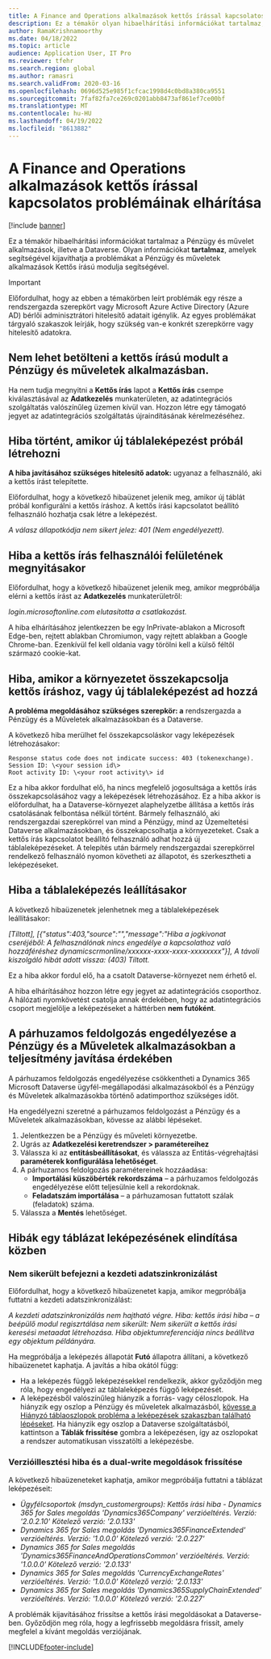 ```yaml
---
title: A Finance and Operations alkalmazások kettős írással kapcsolatos problémáinak elhárítása
description: Ez a témakör olyan hibaelhárítási információkat tartalmaz, amelyek segítséget nyújtnak a Pénzügy és műveletek alkalmazások Kettős írású modulja hibáinak megoldásához.
author: RamaKrishnamoorthy
ms.date: 04/18/2022
ms.topic: article
audience: Application User, IT Pro
ms.reviewer: tfehr
ms.search.region: global
ms.author: ramasri
ms.search.validFrom: 2020-03-16
ms.openlocfilehash: 0696d525e985f1cfcac1998d4c0bd8a380ca9551
ms.sourcegitcommit: 7faf82fa7ce269c0201abb8473af861ef7ce00bf
ms.translationtype: MT
ms.contentlocale: hu-HU
ms.lasthandoff: 04/19/2022
ms.locfileid: "8613882"
---
```

# <a name="troubleshoot-dual-write-issues-in-finance-and-operations-apps"></a>A Finance and Operations alkalmazások kettős írással kapcsolatos problémáinak elhárítása

[!include [banner](../../includes/banner.md)]



Ez a témakör hibaelhárítási információkat tartalmaz a Pénzügy és művelet alkalmazások, illetve a Dataverse. Olyan információkat **tartalmaz**, amelyek segítségével kijavíthatja a problémákat a Pénzügy és műveletek alkalmazások Kettős írású modulja segítségével.

> [!IMPORTANT]
> Előfordulhat, hogy az ebben a témakörben leírt problémák egy része a rendszergazda szerepkört vagy Microsoft Azure Active Directory (Azure AD) bérlői adminisztrátori hitelesítő adatait igénylik. Az egyes problémákat tárgyaló szakaszok leírják, hogy szükség van-e konkrét szerepkörre vagy hitelesítő adatokra.

## <a name="you-cant-load-the-dual-write-module-in-a-finance-and-operations-app"></a>Nem lehet betölteni a kettős írású modult a Pénzügy és műveletek alkalmazásban.

Ha nem tudja megnyitni a **Kettős írás** lapot a **Kettős írás** csempe kiválasztásával az **Adatkezelés** munkaterületen, az adatintegrációs szolgáltatás valószínűleg üzemen kívül van. Hozzon létre egy támogató jegyet az adatintegrációs szolgáltatás újraindításának kérelmezéséhez.

## <a name="error-when-you-try-to-create-a-new-table-map"></a>Hiba történt, amikor új táblaleképezést próbál létrehozni

**A hiba javításához szükséges hitelesítő adatok:** ugyanaz a felhasználó, aki a kettős írást telepítette.

Előfordulhat, hogy a következő hibaüzenet jelenik meg, amikor új táblát próbál konfigurálni a kettős íráshoz. A kettős írási kapcsolatot beállító felhasználó hozhatja csak létre a leképezést.

*A válasz állapotkódja nem sikert jelez: 401 (Nem engedélyezett).*

## <a name="error-when-you-open-the-dual-write-user-interface"></a>Hiba a kettős írás felhasználói felületének megnyitásakor

Előfordulhat, hogy a következő hibaüzenet jelenik meg, amikor megpróbálja elérni a kettős írást az **Adatkezelés** munkaterületről:

*login.microsoftonline.com elutasította a csatlakozást.*

A hiba elhárításához jelentkezzen be egy InPrivate-ablakon a Microsoft Edge-ben, rejtett ablakban Chromiumon, vagy rejtett ablakban a Google Chrome-ban. Ezenkívül fel kell oldania vagy törölni kell a külső féltől származó cookie-kat.

## <a name="error-when-you-link-the-environment-for-dual-write-or-add-a-new-table-mapping"></a>Hiba, amikor a környezetet összekapcsolja kettős íráshoz, vagy új táblaleképezést ad hozzá

**A probléma megoldásához szükséges szerepkör: a** rendszergazda a Pénzügy és a Műveletek alkalmazásokban és a Dataverse.

A következő hiba merülhet fel összekapcsoláskor vagy leképezések létrehozásakor:

```dos
Response status code does not indicate success: 403 (tokenexchange).
Session ID: \<your session id\>
Root activity ID: \<your root activity\> id
```

Ez a hiba akkor fordulhat elő, ha nincs megfelelő jogosultsága a kettős írás összekapcsolásához vagy a leképezések létrehozásához. Ez a hiba akkor is előfordulhat, ha a Dataverse-környezet alaphelyzetbe állítása a kettős írás csatolásának felbontása nélkül történt. Bármely felhasználó, aki rendszergazdai szerepkörrel van mind a Pénzügy, mind az Üzemeltetési Dataverse alkalmazásokban, és összekapcsolhatja a környezeteket. Csak a kettős írás kapcsolatot beállító felhasználó adhat hozzá új táblaleképezéseket. A telepítés után bármely rendszergazdai szerepkörrel rendelkező felhasználó nyomon követheti az állapotot, és szerkesztheti a leképezéseket.

## <a name="error-when-you-stop-the-table-mapping"></a>Hiba a táblaleképezés leállításakor

A következő hibaüzenetek jelenhetnek meg a táblaleképezések leállításakor:

*\[Tiltott\], \[{"status":403,"source":"","message":"Hiba a jogkivonat cseréjéből: A felhasználónak nincs engedélye a kapcsolathoz való hozzáféréshez dynamicscrmonline/xxxxxx-xxxx-xxxx-xxxxxxxx"}\], A távoli kiszolgáló hibát adott vissza: (403) Tiltott.*

Ez a hiba akkor fordul elő, ha a csatolt Dataverse-környezet nem érhető el.

A hiba elhárításához hozzon létre egy jegyet az adatintegrációs csoporthoz. A hálózati nyomkövetést csatolja annak érdekében, hogy az adatintegrációs csoport megjelölje a leképezéseket a háttérben **nem futóként**.

## <a name="enable-parallel-processing-in-finance-and-operations-apps-to-improve-performance"></a>A párhuzamos feldolgozás engedélyezése a Pénzügy és a Műveletek alkalmazásokban a teljesítmény javítása érdekében

A párhuzamos feldolgozás engedélyezése csökkentheti a Dynamics 365 Microsoft Dataverse ügyfél-megállapodási alkalmazásokból és a Pénzügy és Műveletek alkalmazásokba történő adatimporthoz szükséges időt. 

Ha engedélyezni szeretné a párhuzamos feldolgozást a Pénzügy és a Műveletek alkalmazásokban, kövesse az alábbi lépéseket.

1. Jelentkezzen be a Pénzügy és műveleti környezetbe.
2. Ugrás az **Adatkezelési keretrendszer > paramétereihez**
3. Válassza ki az **entitásbeállításokat**, és válassza az Entitás-végrehajtási **paraméterek konfigurálása lehetőséget**.
4. A párhuzamos feldolgozás paramétereinek hozzáadása:
    - **Importálási küszöbérték rekordszáma** – a párhuzamos feldolgozás engedélyezése előtt teljesülnie kell a rekordoknak.
    - **Feladatszám importálása** – a párhuzamosan futtatott szálak (feladatok) száma.
5. Válassza a **Mentés** lehetőséget.


## <a name="errors-while-trying-to-start-a-table-mapping"></a>Hibák egy táblázat leképezésének elindítása közben

### <a name="unable-to-complete-initial-data-sync"></a>Nem sikerült befejezni a kezdeti adatszinkronizálást

Előfordulhat, hogy a következő hibaüzenetet kapja, amikor megpróbálja futtatni a kezdeti adatszinkronizálást:

*A kezdeti adatszinkronizálás nem hajtható végre. Hiba: kettős írási hiba – a beépülő modul regiszrtálása nem sikerült: Nem sikerült a kettős írási keresési metaadat létrehozása. Hiba objektumreferenciája nincs beállítva egy objektum példányára.*

Ha megpróbálja a leképezés állapotát **Futó** állapotra állítani, a következő hibaüzenetet kaphatja. A javítás a hiba okától függ:

+ Ha a leképezés függő leképezésekkel rendelkezik, akkor győződjön meg róla, hogy engedélyezi az táblaleképezés függő leképezését.
+ A leképezésből valószínűleg hiányzik a forrás- vagy céloszlopok. Ha hiányzik egy oszlop a Pénzügy és műveletek alkalmazásból, [kövesse a Hiányzó táblaoszlopok probléma a leképezések szakaszban található lépéseket](dual-write-troubleshooting-finops-upgrades.md#missing-table-columns-issue-on-maps). Ha hiányzik egy oszlop a Dataverse szolgáltatásból, kattintson a **Táblák frissítése** gombra a leképezésen, így az oszlopokat a rendszer automatikusan visszatölti a leképezésbe.

### <a name="version-mismatch-error-and-upgrading-dual-write-solutions"></a>Verzióillesztési hiba és a dual-write megoldások frissítése

A következő hibaüzeneteket kaphatja, amikor megpróbálja futtatni a táblázat leképezéseit:

+ *Ügyfélcsoportok (msdyn_customergroups): Kettős írási hiba - Dynamics 365 for Sales megoldás 'Dynamics365Company' verzióeltérés. Verzió: '2.0.2.10' Kötelező verzió: '2.0.133'*
+ *Dynamics 365 for Sales megoldás 'Dynamics365FinanceExtended' verzióeltérés. Verzió: '1.0.0.0' Kötelező verzió: '2.0.227'*
+ *Dynamics 365 for Sales megoldás 'Dynamics365FinanceAndOperationsCommon' verzióeltérés. Verzió: '1.0.0.0' Kötelező verzió: '2.0.133'*
+ *Dynamics 365 for Sales megoldás 'CurrencyExchangeRates' verzióeltérés. Verzió: '1.0.0.0' Kötelező verzió: '2.0.133'*
+ *Dynamics 365 for Sales megoldás 'Dynamics365SupplyChainExtended' verzióeltérés. Verzió: '1.0.0.0' Kötelező verzió: '2.0.227'*

A problémák kijavításához frissítse a kettős írási megoldásokat a Dataverse-ben. Győződjön meg róla, hogy a legfrissebb megoldásra frissít, amely megfelel a kívánt megoldás verziójának.

[!INCLUDE[footer-include](../../../../includes/footer-banner.md)]

